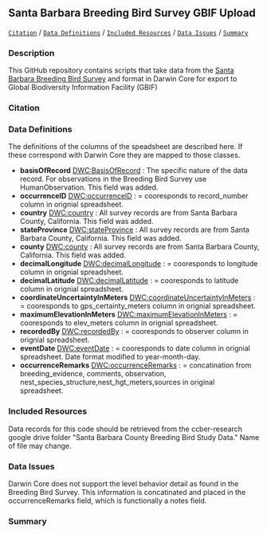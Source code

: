 ## Santa Barbara Breeding Bird Survey GBIF Upload

[```Citation```](#Citation) / [```Data Definitions```](#data-definitions) / [```Included Resources```](#included-resources) /  [```Data Issues```](#data-issues) / [```Summary```](#summary)

### Description
This GitHub repository contains scripts that take data from the [Santa Barbara Breeding Bird Survey](https://santabarbaraaudubon.org/santa-barbara-county-breeding-bird-study/) and format in Darwin Core for export to Global Biodiversity Information Facility (GBIF) 

### Citation

### Data Definitions
The definitions of the columns of the speadsheet are described here. If these correspond with Darwin Core they are mapped to those classes. 

* **basisOfRecord** [DWC:BasisOfRecord](http://rs.tdwg.org/dwc/terms/basisOfRecord) : The specific nature of the data record. For observations in the Breeding Bird Survey use HumanObservation. This field was added.
* **occurrenceID** [DWC:occurrenceID](http://rs.tdwg.org/dwc/terms/occurrenceID) : = cooresponds to record_number column in orignial spreadsheet.
* **country** [DWC:country](http://rs.tdwg.org/dwc/terms/country) : All survey records are from Santa Barbara County, California. This field was added.
* **stateProvince** [DWC:stateProvince](http://rs.tdwg.org/dwc/terms/stateProvince) : All survey records are from Santa Barbara County, California. This field was added.
* **county** [DWC:county](http://rs.tdwg.org/dwc/terms/county) : All survey records are from Santa Barbara County, California. This field was added.
* **decimalLongitude** [DWC:decimalLongitude](http://rs.tdwg.org/dwc/terms/decimalLongitude) : = cooresponds to longitude column in orignial spreadsheet.
* **decimalLatitude** [DWC:decimalLatitude](http://rs.tdwg.org/dwc/terms/decimalLatitude) : = cooresponds to latitude column in orignial spreadsheet.
* **coordinateUncertaintyInMeters** [DWC:coordinateUncertaintyInMeters](http://rs.tdwg.org/dwc/terms/coordinateUncertaintyInMeters) : = cooresponds to gps_certainty_meters column in orignial spreadsheet.
* **maximumElevationInMeters** [DWC:maximumElevationInMeters](http://rs.tdwg.org/dwc/terms/maximumElevationInMeters) : = cooresponds to elev_meters column in orignial spreadsheet.
* **recordedBy** [DWC:recordedBy](http://rs.tdwg.org/dwc/terms/recordedBy) : = cooresponds to observer column in orignial spreadsheet.
* **eventDate** [DWC:eventDate](http://rs.tdwg.org/dwc/terms/eventDate) : = cooresponds to date column in orignial spreadsheet. Date format modified to year-month-day.
* **occurrenceRemarks** [DWC:occurrenceRemarks](http://rs.tdwg.org/dwc/terms/occurrenceRemarks) : = concatination from breeding_evidence, comments, observation, nest_species_structure,nest_hgt_meters,sources in original spreadsheet.

### Included Resources
Data records for this code should be retrieved from the ccber-research google drive folder "Santa Barbara County Breeding Bird Study Data." Name of file may change.

### Data Issues
Darwin Core does not support the level behavior detail as found in the Breeding Bird Survey. This information is concatinated and placed in the occurrenceRemarks field, which is functionally a notes field.

### Summary
